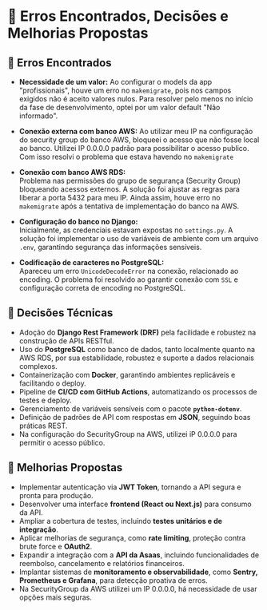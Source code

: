 
# 📑 Erros Encontrados, Decisões e Melhorias Propostas

## 🐞 Erros Encontrados

- **Necessidade de um valor:**
  Ao configurar o models da app "profissionais", houve um erro no `makemigrate`, pois nos campos exigidos não é aceito valores nulos. Para resolver pelo menos no início da fase de desenvolvimento, optei por um valor default "Não informado".

- **Conexão externa com banco AWS:**
  Ao utilizar meu IP na configuração do security group do banco AWS, bloqueei o acesso que não fosse local ao banco. Utilizei IP 0.0.0.0 padrão para possibilitar o acesso publico. Com isso resolvi o problema que estava havendo no `makemigrate`

- **Conexão com banco AWS RDS:**  
  Problema nas permissões do grupo de segurança (Security Group) bloqueando acessos externos. A solução foi ajustar as regras para liberar a porta 5432 para meu IP. Ainda assim, houve erro no `makemigrate` após a tentativa de implementação do banco na AWS.

- **Configuração do banco no Django:**  
  Inicialmente, as credenciais estavam expostas no `settings.py`. A solução foi implementar o uso de variáveis de ambiente com um arquivo `.env`, garantindo segurança das informações sensíveis.

- **Codificação de caracteres no PostgreSQL:**  
  Apareceu um erro `UnicodeDecodeError` na conexão, relacionado ao encoding. O problema foi resolvido ao garantir conexão com `SSL` e configuração correta de encoding no PostgreSQL.

## 🧠 Decisões Técnicas

- Adoção do **Django Rest Framework (DRF)** pela facilidade e robustez na construção de APIs RESTful.
- Uso do **PostgreSQL** como banco de dados, tanto localmente quanto na AWS RDS, por sua estabilidade, robustez e suporte a dados relacionais complexos.
- Containerização com **Docker**, garantindo ambientes replicáveis e facilitando o deploy.
- Pipeline de **CI/CD com GitHub Actions**, automatizando os processos de testes e deploy.
- Gerenciamento de variáveis sensíveis com o pacote **`python-dotenv`**.
- Definição de padrões de API com respostas em **JSON**, seguindo boas práticas REST.
- Na configuração do SecurityGroup na AWS, utilizei iP 0.0.0.0 para permitir o acesso público.

## 🚀 Melhorias Propostas

- Implementar autenticação via **JWT Token**, tornando a API segura e pronta para produção.
- Desenvolver uma interface **frontend (React ou Next.js)** para consumo da API.
- Ampliar a cobertura de testes, incluindo **testes unitários e de integração**.
- Aplicar melhorias de segurança, como **rate limiting**, proteção contra brute force e **OAuth2**.
- Expandir a integração com a **API da Asaas**, incluindo funcionalidades de reembolso, cancelamento e relatórios financeiros.
- Implantar sistemas de **monitoramento e observabilidade**, como **Sentry, Prometheus e Grafana**, para detecção proativa de erros.
- Na SecurityGroup da AWS utilizei um IP 0.0.0.0, há necessidade de usar opções mais seguras. 
